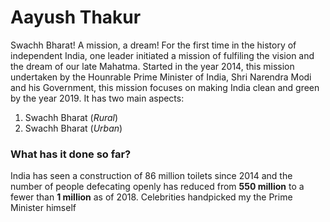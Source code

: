 # Aayush Thakur
Swachh Bharat! A mission, a dream! For the first time in the history of independent India, one leader initiated a mission of fulfiling the vision and the dream of our late Mahatma. Started in the year 2014, this mission undertaken by the Hounrable Prime Minister of India, Shri Narendra Modi and his Government, this mission focuses on making India clean and green by the year 2019. It has two main aspects:
1. Swachh Bharat (*Rural*)
2. Swachh Bharat (*Urban*)
### What has it done so far?
India has seen a construction of 86 million toilets since 2014 and the number of people defecating openly has reduced from **550 million** to a fewer than **1 million** as of 2018. Celebrities handpicked my the Prime Minister himself 
